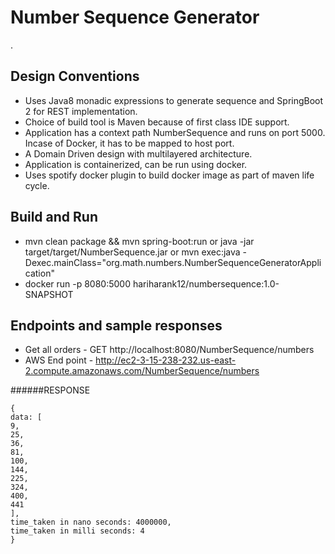 # Number Sequence Generator
.

## Design Conventions
* Uses Java8 monadic expressions to generate sequence and SpringBoot 2 for REST implementation.
* Choice of build tool is Maven because of first class IDE support.
* Application has a context path NumberSequence and runs on port 5000. Incase of Docker, it has to be mapped to host port. 
* A Domain Driven design with multilayered architecture.
* Application is containerized, can be run using docker.
* Uses spotify docker plugin to build docker image as part of maven life cycle.

## Build and Run
* mvn clean package && mvn spring-boot:run or java -jar target/target/NumberSequence.jar or mvn exec:java -Dexec.mainClass="org.math.numbers.NumberSequenceGeneratorApplication"
* docker run -p 8080:5000 hariharank12/numbersequence:1.0-SNAPSHOT

## Endpoints and sample responses
* Get all orders - GET http://localhost:8080/NumberSequence/numbers
* AWS End point - http://ec2-3-15-238-232.us-east-2.compute.amazonaws.com/NumberSequence/numbers

######RESPONSE
```
{
data: [
9,
25,
36,
81,
100,
144,
225,
324,
400,
441
],
time_taken in nano seconds: 4000000,
time_taken in milli seconds: 4
}
```

